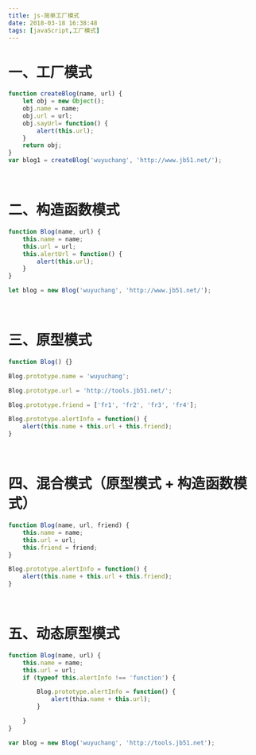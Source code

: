 ```yaml
---
title: js-简单工厂模式
date: 2018-03-18 16:38:48
tags: [javaScript,工厂模式]
---
```


# 一、工厂模式

```javascript
function createBlog(name, url) {
    let obj = new Object();
    obj.name = name;
    obj.url = url;
    obj.sayUrl= function() {
        alert(this.url);
    }
    return obj;
}
var blog1 = createBlog('wuyuchang', 'http://www.jb51.net/');
```

<br/>

# 二、构造函数模式

```javascript
function Blog(name, url) {
    this.name = name;
    this.url = url;
    this.alertUrl = function() {
        alert(this.url);
    }
}

let blog = new Blog('wuyuchang', 'http://www.jb51.net/');
```

<br/>

# 三、原型模式

```javascript
function Blog() {}

Blog.prototype.name = 'wuyuchang';

Blog.prototype.url = 'http://tools.jb51.net/';

Blog.prototype.friend = ['fr1', 'fr2', 'fr3', 'fr4'];

Blog.prototype.alertInfo = function() {
    alert(this.name + this.url + this.friend);
}
```

<br/>

<!--more--> 

# 四、混合模式（原型模式 + 构造函数模式）

```javascript
function Blog(name, url, friend) {
    this.name = name;
    this.url = url;
    this.friend = friend;
}

Blog.prototype.alertInfo = function() {
    alert(this.name + this.url + this.friend);
}
```

<br/>

# 五、动态原型模式

```javascript
function Blog(name, url) {
    this.name = name;
    this.url = url;
    if (typeof this.alertInfo !== 'function') {

        Blog.prototype.alertInfo = function() {
            alert(thia.name + this.url);
        }

    }
}

var blog = new Blog('wuyuchang', 'http://tools.jb51.net');
```





​			